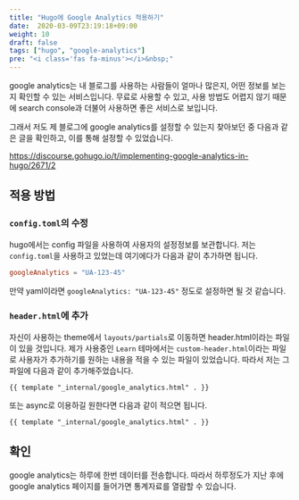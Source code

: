 ```yaml
---
title: "Hugo에 Google Analytics 적용하기"
date:  2020-03-09T23:19:18+09:00
weight: 10
draft: false
tags: ["hugo", "google-analytics"]
pre: "<i class='fas fa-minus'></i>&nbsp;"
---
```


google analytics는 내 블로그를 사용하는 사람들이 얼마나 많은지, 어떤 정보를 보는지 확인할 수 있는 서비스입니다.
무료로 사용할 수 있고, 사용 방법도 어렵지 않기 때문에 search console과 더불어 사용하면 좋은 서비스로 보입니다.

그래서 저도 제 블로그에 google analytics를 설정할 수 있는지 찾아보던 중 다음과 같은 글을 확인하고, 이를 통해 설정할 수 있었습니다.

<https://discourse.gohugo.io/t/implementing-google-analytics-in-hugo/2671/2>

## 적용 방법

### `config.toml`의 수정

hugo에서는 config 파일을 사용하여 사용자의 설정정보를 보관합니다.
저는 `config.toml`을 사용하고 있었는데 여기에다가 다음과 같이 추가하면 됩니다.

```toml
googleAnalytics = "UA-123-45"
```

만약 yaml이라면 `googleAnalytics: "UA-123-45"` 정도로 설정하면 될 것 같습니다.

### `header.html`에 추가

자신이 사용하는 theme에서 `layouts/partials`로 이동하면 header.html이라는 파일이 있을 것입니다.
제가 사용중인 `Learn` 테마에서는 `custom-header.html`이라는 파일로 사용자가 추가하기를 원하는 내용을 적을 수 있는 파일이 있었습니다.
따라서 저는 그 파일에 다음과 같이 추가해주었습니다.

```hugo
{{ template "_internal/google_analytics.html" . }}
```

또는 async로 이용하길 원한다면 다음과 같이 적으면 됩니다.

```hugo
{{ template "_internal/google_analytics.html" . }}
```

## 확인

google analytics는 하루에 한번 데이터를 전송합니다.
따라서 하루정도가 지난 후에 google analytics 페이지를 들어가면 통계자료를 열람할 수 있습니다.
